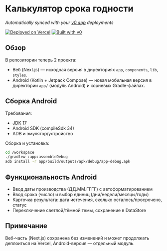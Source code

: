 # Калькулятор срока годности

*Automatically synced with your [v0.app](https://v0.app) deployments*

[![Deployed on Vercel](https://img.shields.io/badge/Deployed%20on-Vercel-black?style=for-the-badge&logo=vercel)](https://vercel.com/chestergodalive-2654s-projects/v0-product-expiration-calculator)
[![Built with v0](https://img.shields.io/badge/Built%20with-v0.app-black?style=for-the-badge)](https://v0.app/chat/projects/CnKuMM7Iekh)

## Обзор

В репозитории теперь 2 проекта:

- Веб (Next.js) — исходная версия в директориях `app`, `components`, `lib`, `styles`.
- Android (Kotlin + Jetpack Compose) — новая мобильная версия в директории `app/` (модуль Android) и корневых Gradle-файлах.

## Сборка Android

Требования:

- JDK 17
- Android SDK (compileSdk 34)
- ADB и эмулятор/устройство

Сборка и установка:

```bash
cd /workspace
./gradlew :app:assembleDebug
adb install -r app/build/outputs/apk/debug/app-debug.apk
```

## Функциональность Android

- Ввод даты производства (ДД.ММ.ГГГГ) с автоформатированием
- Ввод срока (число) и выбор единиц (дни/недели/месяцы/годы)
- Карточка результата: дата истечения, сколько осталось/просрочено, статус
- Переключение светлой/тёмной темы, сохранение в DataStore

## Примечание

Веб-часть (Next.js) сохранена без изменений и может продолжать деплоиться на Vercel, Android-версия — отдельный модуль.
